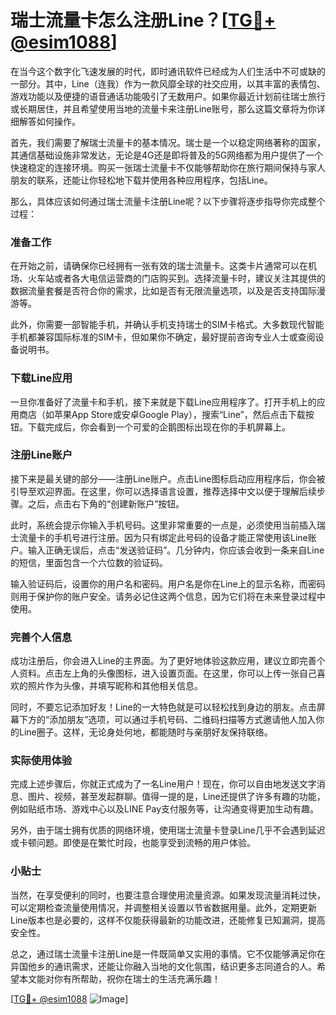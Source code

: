 # 瑞士流量卡怎么注册Line？[[TG💪+ @esim1088](https://t.me/s/esim1088)]

在当今这个数字化飞速发展的时代，即时通讯软件已经成为人们生活中不可或缺的一部分。其中，Line（连我）作为一款风靡全球的社交应用，以其丰富的表情包、游戏功能以及便捷的语音通话功能吸引了无数用户。如果你最近计划前往瑞士旅行或长期居住，并且希望使用当地的流量卡来注册Line账号，那么这篇文章将为你详细解答如何操作。

首先，我们需要了解瑞士流量卡的基本情况。瑞士是一个以稳定网络著称的国家，其通信基础设施非常发达，无论是4G还是即将普及的5G网络都为用户提供了一个快速稳定的连接环境。购买一张瑞士流量卡不仅能够帮助你在旅行期间保持与家人朋友的联系，还能让你轻松地下载并使用各种应用程序，包括Line。

那么，具体应该如何通过瑞士流量卡注册Line呢？以下步骤将逐步指导你完成整个过程：

### 准备工作

在开始之前，请确保你已经拥有一张有效的瑞士流量卡。这类卡片通常可以在机场、火车站或者各大电信运营商的门店购买到。选择流量卡时，建议关注其提供的数据流量套餐是否符合你的需求，比如是否有无限流量选项，以及是否支持国际漫游等。

此外，你需要一部智能手机，并确认手机支持瑞士的SIM卡格式。大多数现代智能手机都兼容国际标准的SIM卡，但如果你不确定，最好提前咨询专业人士或查阅设备说明书。

### 下载Line应用

一旦你准备好了流量卡和手机，接下来就是下载Line应用程序了。打开手机上的应用商店（如苹果App Store或安卓Google Play），搜索“Line”，然后点击下载按钮。下载完成后，你会看到一个可爱的企鹅图标出现在你的手机屏幕上。

### 注册Line账户

接下来是最关键的部分——注册Line账户。点击Line图标启动应用程序后，你会被引导至欢迎界面。在这里，你可以选择语言设置，推荐选择中文以便于理解后续步骤。之后，点击右下角的“创建新账户”按钮。

此时，系统会提示你输入手机号码。这里非常重要的一点是，必须使用当前插入瑞士流量卡的手机号进行注册。因为只有绑定此号码的设备才能正常使用该Line账户。输入正确无误后，点击“发送验证码”。几分钟内，你应该会收到一条来自Line的短信，里面包含一个六位数的验证码。

输入验证码后，设置你的用户名和密码。用户名是你在Line上的显示名称，而密码则用于保护你的账户安全。请务必记住这两个信息，因为它们将在未来登录过程中使用。

### 完善个人信息

成功注册后，你会进入Line的主界面。为了更好地体验这款应用，建议立即完善个人资料。点击左上角的头像图标，进入设置页面。在这里，你可以上传一张自己喜欢的照片作为头像，并填写昵称和其他相关信息。

同时，不要忘记添加好友！Line的一大特色就是可以轻松找到身边的朋友。点击屏幕下方的“添加朋友”选项，可以通过手机号码、二维码扫描等方式邀请他人加入你的Line圈子。这样，无论身处何地，都能随时与亲朋好友保持联络。

### 实际使用体验

完成上述步骤后，你就正式成为了一名Line用户！现在，你可以自由地发送文字消息、图片、视频，甚至发起群聊。值得一提的是，Line还提供了许多有趣的功能，例如贴纸市场、游戏中心以及LINE Pay支付服务等，让沟通变得更加生动有趣。

另外，由于瑞士拥有优质的网络环境，使用瑞士流量卡登录Line几乎不会遇到延迟或卡顿问题。即使是在繁忙时段，也能享受到流畅的用户体验。

### 小贴士

当然，在享受便利的同时，也要注意合理使用流量资源。如果发现流量消耗过快，可以定期检查流量使用情况，并调整相关设置以节省数据用量。此外，定期更新Line版本也是必要的，这样不仅能获得最新的功能改进，还能修复已知漏洞，提高安全性。

总之，通过瑞士流量卡注册Line是一件既简单又实用的事情。它不仅能够满足你在异国他乡的通讯需求，还能让你融入当地的文化氛围，结识更多志同道合的人。希望本文能对你有所帮助，祝你在瑞士的生活充满乐趣！

[[TG💪+ @esim1088](https://t.me/s/esim1088) ![Image](https://i.postimg.cc/4NQfJmqS/Snipaste-2025-05-13-00-14-12.png)]